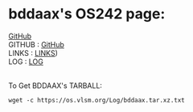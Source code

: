 ---
---

# bddaax's OS242 page:

[GitHub](https://github.com/bddaax/os242/)
<br>
GITHUB : [GitHub](https://github.com/bddaax/os242/)
<br>
LINKS : [LINKS](https://github.com/bddaax/os242/blob/master/links.md))
<br>
LOG : [LOG](https://bddaax.github.io/os242/TXT/mylog.txt)
<br>

<br>
To Get BDDAAX's TARBALL:

```
wget -c https://os.vlsm.org/Log/bddaax.tar.xz.txt

```




